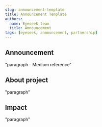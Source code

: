 ```yaml
---
slug: announcement-template
title: Announcement Template
authors:
  name: Eyeseek team
  title: Announcement
tags: [eyeseek, announcement, partnership]
---
```


## Announcement
"paragraph - Medium reference"

## About project
"paragraph"

## Impact
"paragraph"
